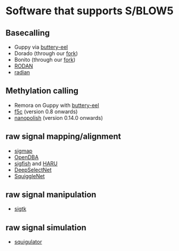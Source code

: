 # Software that supports S/BLOW5

## Basecalling

- Guppy via [buttery-eel](https://github.com/Psy-Fer/buttery-eel/)
- Dorado (through our [fork](https://github.com/hiruna72/slow5-dorado/releases))
- Bonito (through our [fork](https://github.com/Psy-Fer/bonito))
- [RODAN](https://github.com/biodlab/RODAN/pull/6)
- [radian](https://github.com/comprna/radian/pull/5)

## Methylation calling

- Remora on Guppy with [buttery-eel](https://github.com/Psy-Fer/buttery-eel/)
- [f5c](https://github.com/hasindu2008/f5c/) (version 0.8 onwards)
- [nanopolish](https://github.com/jts/nanopolish) (version 0.14.0 onwards)

## raw signal mapping/alignment

- [sigmap](https://github.com/haowenz/sigmap)
- [OpenDBA](https://github.com/nodrogluap/OpenDBA)
- [sigfish](https://github.com/beebdev/sigfish) and [HARU](https://github.com/beebdev/HARU)
- [DeepSelectNet](https://github.com/AnjanaSenanayake/DeepSelectNet)
- [SquiggleNet](https://github.com/welch-lab/SquiggleNet/pull/6)

## raw signal manipulation

- [sigtk](https://github.com/hasindu2008/sigtk)

## raw signal simulation

- [squigulator](https://github.com/hasindu2008/squigulator/)
